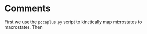 # Comments

First we use the `pccaplus.py` script to kinetically map microstates to macrostates.
Then 
